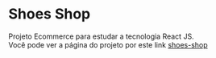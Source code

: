 # Shoes Shop
Projeto Ecommerce para estudar a tecnologia React JS.
<br>
Você pode ver a página do projeto por este link <a href="https://shoes-shop-plum.vercel.app/">shoes-shop</a>
